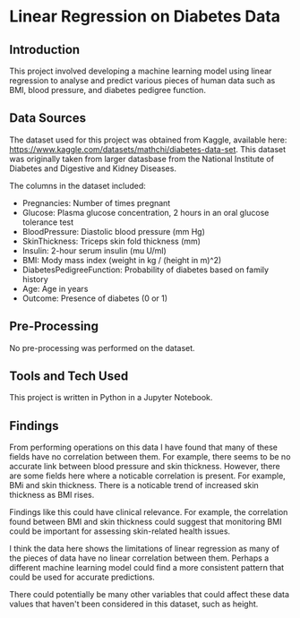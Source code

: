 # Linear Regression on Diabetes Data

## Introduction

This project involved developing a machine learning model using linear regression to analyse and predict various pieces of human data such as BMI, blood pressure, and diabetes pedigree function.

## Data Sources

The dataset used for this project was obtained from Kaggle, available here: https://www.kaggle.com/datasets/mathchi/diabetes-data-set. This dataset was originally taken from larger datasbase from the National Institute of Diabetes and Digestive and Kidney Diseases.

The columns in the dataset included:

- Pregnancies: Number of times pregnant
- Glucose: Plasma glucose concentration, 2 hours in an oral glucose tolerance test
- BloodPressure: Diastolic blood pressure (mm Hg)
- SkinThickness: Triceps skin fold thickness (mm)
- Insulin: 2-hour serum insulin (mu U/ml)
- BMI: Mody mass index (weight in kg / (height in m)^2)
- DiabetesPedigreeFunction: Probability of diabetes based on family history
- Age: Age in years
- Outcome: Presence of diabetes (0 or 1)

## Pre-Processing

No pre-processing was performed on the dataset.

## Tools and Tech Used

This project is written in Python in a Jupyter Notebook.

## Findings

From performing operations on this data I have found that many of these fields have no correlation between them. For example, there seems to be no accurate link between blood pressure and skin thickness.
However, there are some fields here where a noticable correlation is present. For example, BMi and skin thickness. There is a noticable trend of increased skin thickness as BMI rises.

Findings like this could have clinical relevance. For example, the correlation found between BMI and skin thickness could suggest that monitoring BMI could be important for assessing skin-related health issues.

I think the data here shows the limitations of linear regression as many of the pieces of data have no linear correlation between them. Perhaps a different machine learning model could find a more consistent pattern that could be used for accurate predictions.

There could potentially be many other variables that could affect these data values that haven't been considered in this dataset, such as height.